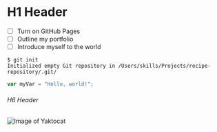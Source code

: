 # H1 Header

- [ ] Turn on GitHub Pages
- [ ] Outline my portfolio
- [ ] Introduce myself to the world

```
$ git init
Initialized empty Git repository in /Users/skills/Projects/recipe-repository/.git/
```

``` javascript
var myVar = "Hello, world!";
```

###### H6 Header
![Image of Yaktocat](https://octodex.github.com/images/yaktocat.png)
